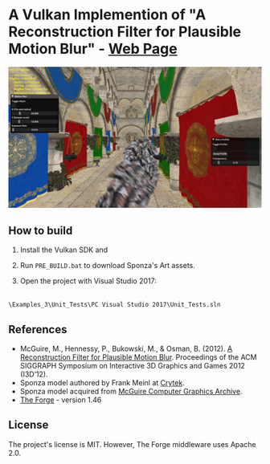 
# A Vulkan Implemention of "A Reconstruction Filter for Plausible Motion Blur" - [Web Page](https://aminaliari.github.io/posts/motionblur/)

  

[![IMAGE ALT TEXT HERE](header.png)](https://aminaliari.github.io/posts/motionblur)

  

## How to build

1. Install the Vulkan SDK and

2. Run `PRE_BUILD.bat` to download Sponza's Art assets.

3. Open the project with Visual Studio 2017:

```

\Examples_3\Unit_Tests\PC Visual Studio 2017\Unit_Tests.sln

```

  

## References

- McGuire, M., Hennessy, P., Bukowski, M., & Osman, B. (2012). [A Reconstruction Filter for Plausible Motion Blur](https://casual-effects.com/research/McGuire2012Blur/index.html). Proceedings of the ACM SIGGRAPH Symposium on Interactive 3D Graphics and Games 2012 (I3D’12).
- Sponza model authored by Frank Meinl at [Crytek](https://www.crytek.com).
- Sponza model acquired from [McGuire Computer Graphics Archive](https://casual-effects.com/data).
- [The Forge](https://github.com/ConfettiFX/The-Forge) - version 1.46
  

## License

The project's license is MIT. However, The Forge middleware uses Apache 2.0.
